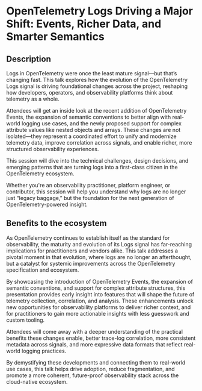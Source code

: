 # OpenTelemetry Logs Driving a Major Shift: Events, Richer Data, and Smarter Semantics

## Description

Logs in OpenTelemetry were once the least mature signal—but that’s changing fast. This talk explores how the evolution of the OpenTelemetry Logs signal is driving foundational changes across the project, reshaping how developers, operators, and observability platforms think about telemetry as a whole.

Attendees will get an inside look at the recent addition of OpenTelemetry Events, the expansion of semantic conventions to better align with real-world logging use cases, and the newly proposed support for complex attribute values like nested objects and arrays. These changes are not isolated—they represent a coordinated effort to unify and modernize telemetry data, improve correlation across signals, and enable richer, more structured observability experiences.

This session will dive into the technical challenges, design decisions, and emerging patterns that are turning logs into a first-class citizen in the OpenTelemetry ecosystem.

Whether you're an observability practitioner, platform engineer, or contributor, this session will help you understand why logs are no longer just “legacy baggage,” but the foundation for the next generation of OpenTelemetry-powered insight.

## Benefits to the ecosystem

As OpenTelemetry continues to establish itself as the standard for observability, the maturity and evolution of its Logs signal has far-reaching implications for practitioners and vendors alike. This talk addresses a pivotal moment in that evolution, where logs are no longer an afterthought, but a catalyst for systemic improvements across the OpenTelemetry specification and ecosystem.

By showcasing the introduction of OpenTelemetry Events, the expansion of semantic conventions, and support for complex attribute structures, this presentation provides early insight into features that will shape the future of telemetry collection, correlation, and analysis. These enhancements unlock new opportunities for observability platforms to deliver richer context, and for practitioners to gain more actionable insights with less guesswork and custom tooling.

Attendees will come away with a deeper understanding of the practical benefits these changes enable, better trace-log correlation, more consistent metadata across signals, and more expressive data formats that reflect real-world logging practices.

By demystifying these developments and connecting them to real-world use cases, this talk helps drive adoption, reduce fragmentation, and promote a more coherent, future-proof observability stack across the cloud-native ecosystem.
